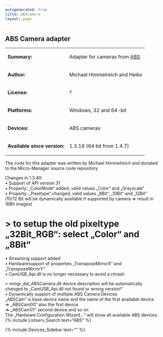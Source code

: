 ```yaml
---
autogenerated: true
title: ABSCamera
layout: page
---
```


## ABS Camera adapter

<table>

<tr>

<td markdown="1">

**Summary:**

</td>

<td markdown="1">

Adapter for cameras from
[ABS](http://www.kameras.abs-jena.de/produkte_de.html)

</td>

</tr>

<tr>

<td markdown="1">

**Author:**

</td>

<td markdown="1">

Michael Himmelreich and Heiko

</td>

</tr>

<tr>

<td markdown="1">

**License:**

</td>

<td markdown="1">

?

</td>

</tr>

<tr>

<td markdown="1">

**Platforms:**

</td>

<td markdown="1">

Windows, 32 and 64-bit

</td>

</tr>

<tr>

<td markdown="1">

**Devices:**

</td>

<td markdown="1">

ABS cameras

</td>

</tr>

<tr>

<td markdown="1">

**Available since version:**

</td>

<td markdown="1">

1.3.18 (64 bit from 1.4.7)

</td>

</table>

The code for this adapter was written by Michael Himmelreich and donated
to the Micro-Manager source code repository.

Changes in 1.3.40:  
• Support of API version 31  
• Property: „ColorMode“ added, valid values „Color“ and „Grayscale“  
• Property: „Pixeltype“ changed, valid values „8Bit“, „10Bit“ and
„12Bit“ (10/12 Bit will be dynamically available if supported by
camera =\> result in 16Bit images)

# \> to setup the old pixeltype „32Bit\_RGB“: select „Color“ and „8Bit“  
• Streaming support added  
• Hardwaresupport of properties „TransposeMirrorX“ and „TransposeMirrorY“  
• CamUSB\_Api.dll is no longer necessary to avoid a chrash  

\> mmgr\_dal\_ABSCamera.dll device description will be automatically
changed to „CamUSB\_Api.dll not found or wrong version\!“  
• Dynamically support of multiple ABS Camera Devices  
„ABSCam“ is base device name and the name of the first available
device  
\=\> „ABSCam00“ also the first device  
\=\> „ABSCam01“ second device and so on  
The „Hardware Configuration Wizard...“ will show all available ABS
devices.  
{% include Listserv_Search text="ABS" %}

{% include Devices_Sidebar text="" %}
